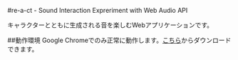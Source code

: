 #re-a-ct - Sound Interaction Expreriment with Web Audio API

キャラクターとともに生成される音を楽しむWebアプリケーションです。

##動作環境
Google Chromeでのみ正常に動作します。[こちら](https://www.google.com/intl/ja/chrome/)からダウンロードできます。
